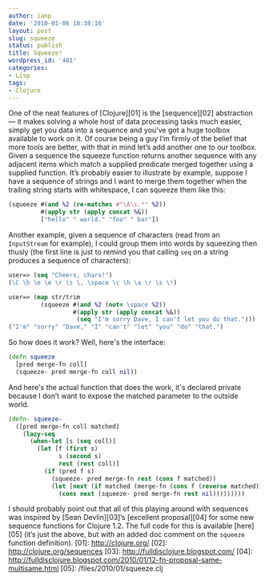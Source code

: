 ```yaml
---
author: ianp
date: '2010-01-06 18:38:16'
layout: post
slug: squeeze
status: publish
title: Squeeze!
wordpress_id: '481'
categories:
- Lisp
tags:
- Clojure
---
```


One of the neat features of [Clojure][01] is the [sequence][02] abstraction — it makes solving a whole host of data processing tasks much easier, simply get you data into a sequence and you've got a huge toolbox available to work on it. Of course being a guy I’m firmly of the belief that more tools are better, with that in mind let’s add another one to our toolbox. Given a sequence the squeeze function returns another sequence with any adjacent items which match a supplied predicate merged together using a supplied function. It’s probably easier to illustrate by example, suppose I have a sequence of strings and I want to merge them together when the trailing string starts with whitespace, I can squeeze them like this:

```clj
(squeeze #(and %2 (re-matches #"\A\s.*" %2))
         #(apply str (apply concat %&))
         ["hello" " world." "foo" " bar"])
```

Another example, given a sequence of characters (read from an `InputStream` for example), I could group them into words by squeezing then thusly (the first line is just to remind you that calling `seq` on a string produces a sequence of characters):

```clj
user=> (seq "Cheers, chars!")
(\C \h \e \e \r \s \, \space \c \h \a \r \s \!)

user=> (map str/trim
         (squeeze #(and %2 (not= \space %2))
                  #(apply str (apply concat %&))
                   (seq "I'm sorry Dave, I can't let you do that.")))
("I'm" "sorry" "Dave," "I" "can't" "let" "you" "do" "that.")
```

So how does it work? Well, here's the interface:

```clj
(defn squeeze
  [pred merge-fn coll]
  (squeeze- pred merge-fn coll nil))
```

And here's the actual function that does the work, it's declared private
because I don’t want to expose the matched parameter to the outside
world.

```clj
(defn- squeeze-
  ([pred merge-fn coll matched]
    (lazy-seq
      (when-let [s (seq coll)]
        (let [f (first s)
              s (second s)
              rest (rest coll)]
          (if (pred f s)
            (squeeze- pred merge-fn rest (cons f matched))
            (let [next (if matched (merge-fn (cons f (reverse matched))) f)]
              (cons next (squeeze- pred merge-fn rest nil)))))))))
```

I should probably point out that all of this playing around with
sequences was inspired by [Sean Devlin][03]’s [excellent proposal][04]
for some new sequence functions for Clojure 1.2. The full code for this
is available [here][05] (it’s just the above, but with an added doc
comment on the `squeeze` function definition).
[01]: http://clojure.org/
[02]: http://clojure.org/sequences
[03]: http://fulldisclojure.blogspot.com/
[04]: http://fulldisclojure.blogspot.com/2010/01/12-fn-proposal-same-multisame.html
[05]: /files/2010/01/squeeze.clj

